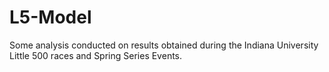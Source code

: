# L5-Model

Some analysis conducted on results obtained during the Indiana University Little 500 races and Spring Series Events.
